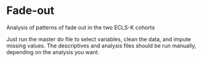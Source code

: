 # Fade-out
Analysis of patterns of fade out in the two ECLS-K cohorts

Just run the master do file to select variables, clean the data, and impute missing values. The descriptives and analysis files should be run manually, depending on the analysis you want.
